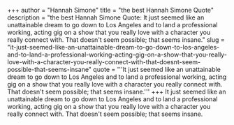+++
author = "Hannah Simone"
title = "the best Hannah Simone Quote"
description = "the best Hannah Simone Quote: It just seemed like an unattainable dream to go down to Los Angeles and to land a professional working, acting gig on a show that you really love with a character you really connect with. That doesn't seem possible; that seems insane."
slug = "it-just-seemed-like-an-unattainable-dream-to-go-down-to-los-angeles-and-to-land-a-professional-working-acting-gig-on-a-show-that-you-really-love-with-a-character-you-really-connect-with-that-doesnt-seem-possible-that-seems-insane"
quote = '''It just seemed like an unattainable dream to go down to Los Angeles and to land a professional working, acting gig on a show that you really love with a character you really connect with. That doesn't seem possible; that seems insane.'''
+++
It just seemed like an unattainable dream to go down to Los Angeles and to land a professional working, acting gig on a show that you really love with a character you really connect with. That doesn't seem possible; that seems insane.
